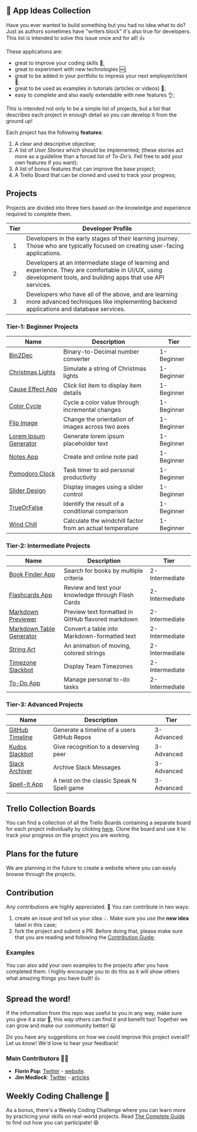 ## :ledger: App Ideas Collection

Have you ever wanted to build something but you had no idea what to do? Just as
authors sometimes have "writers block" it's also true for developers. This list is intended to solve this issue once and for all! 👍

These applications are:

-   great to improve your coding skills :muscle:;
-   great to experiment with new technologies 🆕;
-   great to be added in your portfolio to impress your next employer/client :file_folder:;
-   great to be used as examples in tutorials (articles or videos) :page_with_curl:;
-   easy to complete and also easily extendable with new features :ok_hand:;

This is intended not only to be a simple list of projects, but a list that
describes each project in enough detail so you can develop it from the ground up!

Each project has the following **features**:

1. A clear and descriptive objective;
2. A list of _User Stories_ which should be implemented; (these stories act more as a guideline than a forced list of _To-Do's_. Fell free to add your own features if you want);
3. A list of bonus features that can improve the base project;
4. A Trello Board that can be cloned and used to track your progress;

## Projects

Projects are divided into three tiers based on the knowledge and experience
required to complete them. 

| Tier | Developer Profile      |
|:----:|------------------------|
| 1    | Developers in the early stages of their learning journey. Those who are typically focused on creating user-facing applications. | 
| 2    | Developers at an intermediate stage of learning and experience. They are comfortable in UI/UX, using development tools, and building apps that use API services. |
| 3    | Developers who have all of the above, and are learning more advanced techniques like implementing backend applications and database services. |

### Tier-1: Beginner Projects

| Name                                                               | Description | Tier |
| ------------------------------------------------------------------ |-------------|------|
| [Bin2Dec](./Projects/Bin2Dec-App.md)                               | Binary-to-Decimal number converter | 1-Beginner |
| [Christmas Lights](./Projects/Christmas-Lights-App.md)             | Simulate a string of Christmas lights | 1-Beginner |
| [Cause Effect App](./Projects/Cause-Effect-App.md)                 | Click list item to display item details | 1-Beginner |
| [Color Cycle](./Projects/Color-Cycle-App.md)                       | Cycle a color value through incremental changes | 1-Beginner |
| [Flip Image](./Projects/Flip-Image-App.md)                         | Change the orientation of images across two axes | 1-Beginner |
| [Lorem Ipsum Generator](./Projects/Lorem-Ipsum-Generator.md)       | Generate lorem ipsum placeholder text | 1-Beginner |
| [Notes App](./Projects/Notes-App.md)                               | Create and online note pad | 1-Beginner |
| [Pomodoro Clock](./Projects/Pomodoro-Clock.md)                     | Task timer to aid personal productivity | 1-Beginner |
| [Slider Design](./Projects/Slider-Design.md)                       | Display images using a slider control | 1-Beginner |
| [TrueOrFalse](./Projects/True-or-False-App.md)                     | Identify the result of a conditional comparison | 1-Beginner |
| [Wind Chill](./Projects/Windchill-App.md)                          | Calculate the windchill factor from an actual temperature | 1-Beginner |

### Tier-2: Intermediate Projects

| Name                                                               | Description | Tier |
| ------------------------------------------------------------------ |-------------|------|
| [Book Finder App](./Projects/Book-Finder-App.md)                   | Search for books by multiple criteria | 2-Intermediate |
| [Flashcards App](./Projects/FlashCards-App.md)                     | Review and test your knowledge through Flash Cards | 2-Intermediate |
| [Markdown Previewer](./Projects/Markdown-Previewer.md)             | Preview text formatted in GitHub flavored markdown| 2-Intermediate |
| [Markdown Table Generator](./Projects/Markdown-Table-Generator.md) | Convert a table into Markdown-formatted text | 2-Intermediate |
| [String Art](./Projects/String-Art.md)                             | An animation of moving, colored strings | 2-Intermediate |
| [Timezone Slackbot](./Projects/Timezone-Slackbot.md)               | Display Team Timezones | 2-Intermediate |
| [To-Do App](./Projects/To-Do-App.md)                               | Manage personal to-do tasks | 2-Intermediate |

### Tier-3: Advanced Projects

| Name                                                               | Description | Tier |
| ------------------------------------------------------------------ |-------------|------|
| [GitHub Timeline](./Projects/GitHub-Timeline-App.md)               | Generate a timeline of a users GitHub Repos | 3-Advanced |
| [Kudos Slackbot](./Projects/Kudos-Slackbot.md)                     | Give recognition to a deserving peer| 3-Advanced |
| [Slack Archiver](./Projects/Slack-Archiver.md)                     | Archive Slack Messages | 3-Advanced |
| [Spell-It App](./Projects/SpellIt-App.md)                          | A twist on the classic Speak N Spell game | 3-Advanced |

## Trello Collection Boards

You can find a collection of all the Trello Boards containing a separate board for each project individually by clicking [here](https://trello.com/appideascollection). Clone the board and use it to track your progress on the project you are working.

## Plans for the future

We are planning in the future to create a website where you can easily browse through the projects.

## Contribution

Any contributions are highly appreciated. :pray: You can contribute in two ways:

1. create an issue and tell us your idea :bulb:. Make sure you use the **new idea** label in this case;
2. fork the project and submit a PR. Before doing that, please make sure that you are reading and following the [Contribution Guide](./CONTRIBUTING.md);

### Examples

You can also add your own examples to the projects after you have completed them. I highly encourage you to do this as it will show others what amazing things you have built! 👍

## Spread the word!

If the information from this repo was useful to you in any way, make sure you give it a star 🌟, this way others can find it and benefit too! Together we can grow and make our community better! :smiley:

Do you have any suggestions on how we could improve this project overall? Let us know! We'd love to hear your feedback!

### Main Contributors 🙂🙂

-   **Florin Pop**: [Twitter](https://twitter.com/florinpop1705) - [website](https://florin-pop.com).
-   **Jim Medlock**: [Twitter](https://twitter.com/jd_medlock) - [articles](https://medium.com/@jdmedlock)

## Weekly Coding Challenge 🚀

As a bonus, there's a Weekly Coding Challenge where you can learn more by practicing your skills on real-world projects. Read [The Complete Guide](https://www.florin-pop.com/blog/2019/03/weekly-coding-challenge/) to find out how you can participate! 😄
